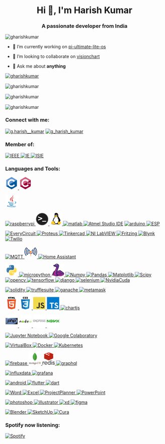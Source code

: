 <h1 align="center">Hi 👋, I'm Harish Kumar</h1>
<h3 align="center">A passionate developer from India</h3>
<p align="left"> <img src="https://komarev.com/ghpvc/?username=gharishkumar&label=Profile%20views&color=51d260&style=flat" alt="gharishkumar" /> </p>

- 🔭 I’m currently working on [pi-ultimate-lite-os](https://github.com/gharishkumar/pi-ultimate-lite-os)

- 👯 I’m looking to collaborate on [visionchart](https://github.com/gharishkumar/visionchart)

- 💬 Ask me about **anything**
<p align="left"> <a href="https://github.com/ryo-ma/github-profile-trophy"><img src="https://github-profile-trophy.vercel.app/?username=gharishkumar" alt="gharishkumar" /></a> </p>
<p align="left"><img align="center" src="https://github-readme-stats.vercel.app/api/top-langs?username=gharishkumar&show_icons=true&locale=en&layout=compact" alt="gharishkumar" /></p>
 
<p align="left"><img align="center" src="https://github-readme-stats.vercel.app/api?username=gharishkumar&show_icons=true&locale=en" alt="gharishkumar" /></p>
<p align="left"><img align="center" src="https://github-readme-streak-stats.herokuapp.com/?user=gharishkumar&" alt="gharishkumar" /></p>

<h3 align="left">Connect with me:</h3>
<p align="left">
<a href="https://instagram.com/g.harish__kumar" target="blank"><img align="center" src="https://raw.githubusercontent.com/rahuldkjain/github-profile-readme-generator/master/src/images/icons/Social/instagram.svg" alt="g.harish__kumar" height="30" width="40" /></a>
<a href="https://twitter.com/g_harish_kumar" target="blank"><img align="center" src="https://raw.githubusercontent.com/rahuldkjain/github-profile-readme-generator/master/src/images/icons/Social/twitter.svg" alt="g_harish_kumar" height="30" width="40" /></a>
</p>
<h3 align="left">Member of:</h3>
<p align="left">
<a href="https://www.ieee.org/" target="_blank"> <img src="https://www.ieee.org/content/dam/ieee-org/ieee/web/org/globals/88857-22.gif" alt="IEEE" width="71" height="40"/> </a>
<a href="https://www.ieindia.org/webui/iei-home.aspx" target="_blank"> <img src="https://www.ieindia.org/Image/iei_Logo.jpg" alt="IE" width="40" height="40"/> </a>
<a href="https://imperialsociety.in/" target="_blank"> <img src="https://imperialsociety.in/wp-content/uploads/2019/05/ISIE-NEW-LOGO-1.jpg" alt="ISIE" width="120" height="40"/> </a>
</p>
<h3 align="left">Languages and Tools:</h3>
<p align="left">
<a href="https://www.cprogramming.com/" target="_blank"> <img src="https://raw.githubusercontent.com/devicons/devicon/master/icons/c/c-original.svg" alt="c" width="40" height="40"/> </a>
<a href="https://www.w3schools.com/cpp/" target="_blank"> <img src="https://raw.githubusercontent.com/devicons/devicon/master/icons/cplusplus/cplusplus-original.svg" alt="cplusplus" width="40" height="40"/> </a>
</p>
<p align="left">
<a href="https://www.java.com" target="_blank"> <img src="https://raw.githubusercontent.com/devicons/devicon/master/icons/java/java-original.svg" alt="java" width="40" height="40"/> </a>
</p>
<p align="left">
<a href="https://raspberrypi.org/" target="_blank"> <img src="https://www.vectorlogo.zone/logos/raspberrypi/raspberrypi-icon.svg" alt="raspberrypi" width="40" height="40"/> </a>
<a href="https://raw.githubusercontent.com/github/explore/80688e429a7d4ef2fca1e82350fe8e3517d3494d/topics/terminal/terminal.png/" target="_blank"> <img src="https://raw.githubusercontent.com/github/explore/80688e429a7d4ef2fca1e82350fe8e3517d3494d/topics/terminal/terminal.png" alt="Terminal" width="40" height="40"/> </a>
<a href="https://www.linux.org/" target="_blank"> <img src="https://raw.githubusercontent.com/devicons/devicon/master/icons/linux/linux-original.svg" alt="linux" width="40" height="40"/> </a>
<a href="https://www.mathworks.com/" target="_blank"> <img src="https://upload.wikimedia.org/wikipedia/commons/2/21/Matlab_Logo.png" alt="matlab" width="40" height="40"/> </a>
<a href="https://microchipdeveloper.com/atstudio:start" target="_blank"> <img src="https://microchipdeveloper.com/local--files/atstudio:start/AtmelStudio7.png" alt="Atmel Studio IDE" width="40" height="40"/></a>
<a href="https://www.arduino.cc/" target="_blank"> <img src="https://cdn.worldvectorlogo.com/logos/arduino-1.svg" alt="arduino" width="40" height="40"/> </a>
<a href="https://www.espressif.com/" target="_blank"> <img src="https://cdn.worldvectorlogo.com/logos/espressif-systems.svg" alt="ESP" width="40" height="40"/> </a>
</p>
<p align="left">
<a href="https://everycircuit.com/" target="_blank"> <img src="https://everycircuit.com/website/drawable-ldpi/icon_128.png" alt="EveryCircuit" width="40" height="40"/> </a>
<a href="https://www.labcenter.com/" target="_blank"> <img src="https://www.labcenter.com/images/logo.png" alt="Proteus" width="50" height="40"/> </a>
<a href="https://www.tinkercad.com/" target="_blank"> <img src="https://cdn.iste.org/www-root/Libraries/Images/Default%20Library/tinkercad-logo.png" alt="Tinkercad" width="40" height="40"/> </a>
<a href="https://www.ni.com/en-in/shop/labview.html" target="_blank"> <img src="https://cdn.worldvectorlogo.com/logos/national-instruments-labview.svg" alt="NI LabVIEW" width="40" height="40"/> </a>
<a href="https://fritzing.org/" target="_blank"> <img src="https://cdn.sparkfun.com/assets/5/3/4/3/1/52b1e48a757b7f28448b4567.png" alt="Fritzing" width="40" height="40"/> </a>
<a href="https://blynk.io/" target="_blank"> <img src="https://images.g2crowd.com/uploads/product/hd_favicon/1545256677/blynk-iot-platform.svg" alt="Blynk" width="40" height="40"/> </a>
<a href="https://www.twilio.com/" target="_blank"> <img src="https://www.twilio.com/docs/static/company/img/logos/red/twilio-mark-red.b0bf21f5c.svg" alt="Twilio" width="40" height="40"/> </a>
</p>
<p align="left">
<a href="https://mqtt.org/" target="_blank"> <img src="https://camel.apache.org/camel-kamelets/latest/_images/kamelets/mqtt-source.svg" alt="MQTT" width="40" height="40"/> </a>
<a href="https://mosquitto.org/" target="_blank"> <img src="https://raw.githubusercontent.com/docker-library/docs/757578e3a44e5460a8a11d32a81776f8b74231a9/eclipse-mosquitto/logo.png" alt="MQTT Mosquitto" width="40" height="40"/> </a>
<a href="https://www.home-assistant.io/" target="_blank"> <img src="https://www.home-assistant.io/images/home-assistant-logo.svg" alt="Home Assistant" width="40" height="40"/> </a>
</p>
<p align="left">
<a href="https://www.python.org" target="_blank"> <img src="https://raw.githubusercontent.com/devicons/devicon/master/icons/python/python-original.svg" alt="python" width="40" height="40"/> </a>
<a href="https://micropython.org/" target="_blank"> <img src="https://upload.wikimedia.org/wikipedia/commons/a/a7/MicroPython_new_logo.svg" alt="micropython" width="40" height="40"/> </a>
<a href="https://circuitpython.org/" target="_blank"> <img src="https://raw.githubusercontent.com/adafruit/circuitpython/main/logo/adafruit_blinka_angles-left.svg" alt="circuitpython" width="40" height="40"/> </a>
<a href="https://numpy.org/" target="_blank"> <img src="https://numpy.org/images/logo.svg" alt="Numpy" width="40" height="40"/> </a>
<a href="https://pandas.pydata.org/" target="_blank"> <img src="https://pandas.pydata.org/static/img/pandas_mark.svg" alt="Pandas" width="40" height="40"/> </a>
<a href="https://matplotlib.org/" target="_blank"> <img src="https://matplotlib.org/stable/_images/sphx_glr_logos2_001.png" alt="Matplotlib" width="40" height="40"/> </a>
<a href="https://scipy.org/" target="_blank"> <img src="https://scipy.org/images/logo.svg" alt="Scipy" width="43" height="40"/> </a>
<a href="https://opencv.org/" target="_blank"> <img src="https://www.vectorlogo.zone/logos/opencv/opencv-icon.svg" alt="opencv" width="40" height="40"/> </a>
<a href="https://www.tensorflow.org" target="_blank"> <img src="https://www.vectorlogo.zone/logos/tensorflow/tensorflow-icon.svg" alt="tensorflow" width="40" height="40"/> </a>
<a href="https://www.djangoproject.com/" target="_blank"> <img src="https://static.djangoproject.com/img/logos/django-logo-positive.svg" alt="django" width="70" height="40"/> </a>
<a href="https://www.selenium.dev" target="_blank"> <img src="https://raw.githubusercontent.com/detain/svg-logos/780f25886640cef088af994181646db2f6b1a3f8/svg/selenium-logo.svg" alt="selenium" width="40" height="40"/> </a>
 <a href="https://developer.nvidia.com" target="_blank"> <img src="https://developer.nvidia.com/sites/all/themes/devzone_new/nvidia-logo.svg" alt="NvidiaCuda" width="150" height="40"/> </a>
</p>
<p align="left">
<a href="https://docs.soliditylang.org/" target="_blank"> <img src="https://docs.soliditylang.org/en/v0.8.6/_images/logo.svg" alt="solidity" width="40" height="40"/> </a>
<a href="https://www.trufflesuite.com" target="_blank"> <img src="https://www.trufflesuite.com/img/truffle-logomark.svg" alt="trufflesuite" width="40" height="40"/> </a>
<a href="https://www.trufflesuite.com/ganache" target="_blank"> <img src="https://www.trufflesuite.com/img/ganache-logomark.svg" alt="ganache" width="40" height="40"/> </a>
<a href="https://metamask.io" target="_blank"> <img src="https://raw.githubusercontent.com/MetaMask/brand-resources/master/SVG/metamask-fox.svg" alt="metamask" width="40" height="40"/> </a></p>
<p align="left">
<a href="https://www.w3.org/html/" target="_blank"> <img src="https://raw.githubusercontent.com/devicons/devicon/master/icons/html5/html5-original-wordmark.svg" alt="html5" width="40" height="40"/> </a>
<a href="https://www.w3schools.com/css/" target="_blank"> <img src="https://raw.githubusercontent.com/devicons/devicon/master/icons/css3/css3-original-wordmark.svg" alt="css3" width="40" height="40"/> </a>
<a href="https://developer.mozilla.org/en-US/docs/Web/JavaScript" target="_blank"> <img src="https://raw.githubusercontent.com/devicons/devicon/master/icons/javascript/javascript-original.svg" alt="javascript" width="40" height="40"/> </a>
<a href="https://www.typescriptlang.org/" target="_blank"> <img src="https://raw.githubusercontent.com/devicons/devicon/master/icons/typescript/typescript-original.svg" alt="typescript" width="40" height="40"/> </a>
<a href="https://www.chartjs.org" target="_blank"> <img src="https://www.chartjs.org/media/logo-title.svg" alt="chartjs" width="40" height="40"/> </a>
</p>
<p align="left">
<a href="https://www.php.net" target="_blank"> <img src="https://raw.githubusercontent.com/devicons/devicon/master/icons/php/php-original.svg" alt="php" width="40" height="40"/> </a>
<a href="https://nodejs.org" target="_blank"> <img src="https://raw.githubusercontent.com/devicons/devicon/master/icons/nodejs/nodejs-original-wordmark.svg" alt="nodejs" width="40" height="40"/> </a>
<a href="https://expressjs.com" target="_blank"> <img src="https://raw.githubusercontent.com/devicons/devicon/master/icons/express/express-original-wordmark.svg" alt="express" width="40" height="40"/> </a>
<a href="https://www.nginx.com" target="_blank"> <img src="https://raw.githubusercontent.com/devicons/devicon/master/icons/nginx/nginx-original.svg" alt="nginx" width="40" height="40"/> </a>
</p>
<p align="left">
<a href="https://jupyter.org/" target="_blank"> <img src="https://jupyter.org/assets/homepage/main-logo.svg" alt="Jupyter Notebook" width="40" height="40"/> </a>
<a href="https://research.google.com/colaboratory/" target="_blank"> <img src="https://colab.research.google.com/img/colab_favicon_256px.png" alt="Google Colaboratory" width="40" height="40"/> </a>
</p>
<p align="left">
<a href="https://www.virtualbox.org/" target="_blank"> <img src="https://forums.virtualbox.org/styles/prosilver/imageset/vbox_94px.png" alt="VirtualBox" width="40" height="40"/> </a>
<a href="https://www.docker.com/" target="_blank"> <img src="https://www.docker.com/wp-content/uploads/2022/03/vertical-logo-monochromatic.png" alt="Docker" width="40" height="40"/> </a>
<a href="https://kubernetes.io/" target="_blank"> <img src="https://kubernetes.io/images/favicon.png" alt="Kubernetes" width="40" height="40"/> </a>
</p>
<p align="left">
<a href="https://firebase.google.com/" target="_blank"> <img src="https://www.vectorlogo.zone/logos/firebase/firebase-icon.svg" alt="firebase" width="40" height="40"/> </a>
<a href="https://www.mongodb.com/" target="_blank"> <img src="https://raw.githubusercontent.com/devicons/devicon/master/icons/mongodb/mongodb-original-wordmark.svg" alt="mongodb" width="40" height="40"/> </a>
<a href="https://redis.io" target="_blank"> <img src="https://raw.githubusercontent.com/devicons/devicon/master/icons/redis/redis-original-wordmark.svg" alt="redis" width="40" height="40"/> </a>
<a href="https://graphql.org" target="_blank"> <img src="https://www.vectorlogo.zone/logos/graphql/graphql-icon.svg" alt="graphql" width="40" height="40"/> </a>
</p>
<p align="left">
<a href="https://influxdata.com/" target="_blank"> <img src="https://www.vectorlogo.zone/logos/influxdata/influxdata-icon.svg" alt="influxdata" width="40" height="40"/> </a>
<a href="https://grafana.com" target="_blank"> <img src="https://www.vectorlogo.zone/logos/grafana/grafana-icon.svg" alt="grafana" width="40" height="40"/> </a>
</p>
<p align="left">
<a href="https://developer.android.com" target="_blank"> <img src="https://developer.android.com/images/logos/android.svg" alt="android" width="40" height="40"/> </a>
<a href="https://flutter.dev" target="_blank"> <img src="https://www.vectorlogo.zone/logos/flutterio/flutterio-icon.svg" alt="flutter" width="40" height="40"/> </a>
<a href="https://dart.dev" target="_blank"> <img src="https://www.vectorlogo.zone/logos/dartlang/dartlang-icon.svg" alt="dart" width="40" height="40"/> </a>
</p>
<p align="left">
<a href="https://www.microsoft.com/en-in/microsoft-365/word" target="_blank"> <img src="https://www.microsoft.com/onerfstatics/marketingsites-wcus-prod/sc/53/add273.svg" alt="Word" width="40" height="40"/> </a>
<a href="https://www.microsoft.com/en-in/microsoft-365/excel" target="_blank"> <img src="https://www.microsoft.com/onerfstatics/marketingsites-wcus-prod/sc/3f/e5fedc.svg" alt="Excel" width="40" height="40"/> </a>
<a href="https://www.microsoft.com/en-in/microsoft-365/project/project-management-software" target="_blank"> <img src="https://upload.wikimedia.org/wikipedia/commons/9/98/Microsoft_Project_%282019%E2%80%93present%29.svg" alt="ProjectPlanner" width="40" height="40"/> </a>
<a href="https://www.microsoft.com/en-in/microsoft-365/powerpoint" target="_blank"> <img src="https://www.microsoft.com/onerfstatics/marketingsites-wcus-prod/sc/24/c165a0.svg" alt="PowerPoint" width="40" height="40"/> </a>
</p>
<p align="left">
<a href="https://www.adobe.com/in/products/photoshop.html" target="_blank"> <img src="https://www.adobe.com/content/dam/cc/icons/photoshop.svg" alt="photoshop" width="40" height="40"/> </a>
<a href="https://www.adobe.com/in/products/illustrator.html" target="_blank"> <img src="https://www.adobe.com/content/dam/cc/icons/illustrator.svg" alt="illustrator" width="40" height="40"/> </a>
<a href="https://www.adobe.com/products/xd.html" target="_blank"> <img src="https://www.adobe.com/content/dam/cc/icons/xd.svg" alt="xd" width="40" height="40"/> </a>
<a href="https://www.figma.com/" target="_blank"> <img src="https://www.vectorlogo.zone/logos/figma/figma-icon.svg" alt="figma" width="40" height="40"/> </a>
</p>
<p align="left">
<a href="https://www.blender.org/" target="_blank"> <img src="https://upload.wikimedia.org/wikipedia/commons/0/0c/Blender_logo_no_text.svg" alt="Blender" width="50" height="40"/> </a>
<a href="https://www.sketchup.com/" target="_blank"> <img src="https://www.sketchup.com/sites/www.sketchup.com/files/homepage/ico-su-red-square-32px.svg" alt="SketchUp" width="40" height="40"/> </a>
<a href="https://ultimaker.com/software/ultimaker-cura" target="_blank"> <img src="https://core-electronics.com.au/media/wysiwyg/tutorials/Tim/0_Cura_Iogo_Image.png" alt="Cura" width="40" height="40"/> </a>
</p>

<h3 align="left">Spotify now listening:</h3>

[![Spotify](https://spotify-xi-indol.vercel.app/api/spotify)](https://open.spotify.com/user/171ippmafru4xewnd30bcvzqt)
